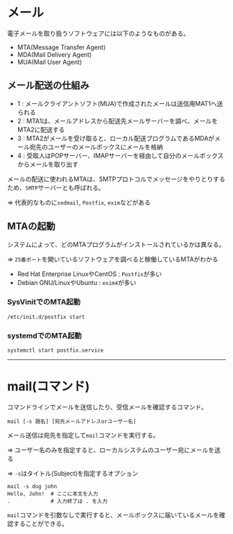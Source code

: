 # メール

電子メールを取り扱うソフトウェアには以下のようなものがある。

- MTA(Message Transfer Agent)
- MDA(Mail Delivery Agent)
- MUA(Mail User Agent)

## メール配送の仕組み

- 1 : メールクライアントソフト(MUA)で作成されたメールは送信用MAT1へ送られる
- 2 : MTA1は、メールアドレスから配送先メールサーバーを調べ、メールをMTA2に配送する
- 3 : MTA2がメールを受け取ると、ローカル配送プログラムであるMDAがメール宛先のユーザーのメールボックスにメールを格納
- 4 : 受取人はPOPサーバー、IMAPサーバーを経由して自分のメールボックスからメールを取り出す

メールの配送に使われるMTAは、SMTPプロトコルでメッセージをやりとりするため、`SMTP`サーバーとも呼ばれる。

=> 代表的なものに`sedmail`, `Postfix`, `exim`などがある

## MTAの起動

システムによって、どのMTAプログラムがインストールされているかは異なる。

=> `25番ポート`を開いているソフトウェアを調べると稼働しているMTAがわかる

- Red Hat Enterprise LinuxやCentOS : `Postfix`が多い
- Debian GNU/LinuxやUbuntu : `exim4`が多い

### SysVinitでのMTA起動

```
/etc/init.d/postfix start
```

### systemdでのMTA起動

```
systemctl start postfix.service
```

---

# mail(コマンド)

コマンドラインでメールを送信したり、受信メールを確認するコマンド。

```
mail [-s 題名] [宛先メールアドレスorユーザー名]
```

メール送信は宛先を指定して`mail`コマンドを実行する。

=> ユーザー名のみを指定すると、ローカルシステムのユーザー宛にメールを送る

=> `-s`はタイトル(Subject)を指定するオプション

```
mail -s dog john
Hello, John!  # ここに本文を入力
.             # 入力終了は . を入力
```

`mail`コマンドを引数なしで実行すると、メールボックスに届いているメールを確認することができる。
